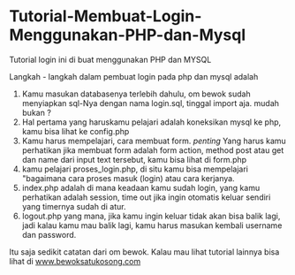 # Tutorial-Membuat-Login-Menggunakan-PHP-dan-Mysql
Tutorial login ini di buat menggunakan PHP dan MYSQL

Langkah - langkah dalam pembuat login pada php dan mysql adalah

1. Kamu masukan databasenya terlebih dahulu, om bewok sudah menyiapkan sql-Nya dengan nama login.sql, tinggal import aja. mudah bukan ? 
2. Hal pertama yang haruskamu pelajari adalah koneksikan mysql ke php, kamu bisa lihat ke config.php
3. Kamu harus mempelajari, cara membuat form. *penting* Yang harus kamu perhatikan jika membuat form adalah form action, method post atau get dan name dari input text tersebut, kamu bisa lihat di form.php
4. kamu pelajari proses_login.php, di situ kamu bisa mempelajari "bagaimana cara proses masuk (login) atau cara kerjanya.
5. index.php adalah di mana keadaan kamu sudah login, yang kamu perhatikan adalah session, time out jika ingin otomatis keluar sendiri yang timernya sudah di atur.
6. logout.php yang mana, jika kamu ingin keluar tidak akan bisa balik lagi, jadi kalau kamu mau balik lagi, kamu harus masukan kembali username dan password.

Itu saja sedikit catatan dari om bewok.
Kalau mau lihat tutorial lainnya bisa lihat di www.bewoksatukosong.com
